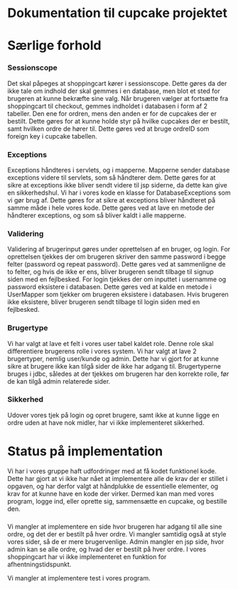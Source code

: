 # Dokumentation til cupcake projektet



# Særlige forhold

### Sessionscope

Det skal påpeges at shoppingcart kører i sessionscope. Dette gøres da der ikke tale om indhold der skal gemmes i en database, men blot et sted for brugeren at kunne bekræfte sine valg.
Når brugeren vælger at fortsætte fra shoppingcart til checkout, gemmes indholdet i databasen i form af 2 tabeller. Den ene for ordren, mens den anden er for de cupcakes der er bestilt. Dette gøres for at kunne holde styr på hvilke cupcakes der er bestilt, samt hvilken ordre de hører til. Dette gøres ved at bruge ordreID som foreign key i cupcake tabellen.

### Exceptions

Exceptions håndteres i servlets, og i mapperne. Mapperne sender database exceptions videre til servlets, som så håndterer dem. Dette gøres for at sikre at exceptions ikke bliver sendt videre til jsp siderne, da dette kan give en sikkerhedshul.
Vi har i vores kode en klasse for DatabaseExceptions som vi gør brug af. Dette gøres for at sikre at exceptions bliver håndteret på samme måde i hele vores kode. Dette gøres ved at lave en metode der håndterer exceptions, og som så bliver kaldt i alle mapperne. 

### Validering

Validering af brugerinput gøres under oprettelsen af en bruger, og login.
For oprettelsen tjekkes der om brugeren skriver den samme password i begge felter (password og repeat password). Dette gøres ved at sammenligne de to felter, og hvis de ikke er ens, bliver brugeren sendt tilbage til signup siden med en fejlbesked.
For login tjekkes der om inputtet i usernamme og password eksistere i databasen. Dette gøres ved at kalde en metode i UserMapper som tjekker om brugeren eksistere i databasen. Hvis brugeren ikke eksistere, bliver brugeren sendt tilbage til login siden med en fejlbesked.

### Brugertype

Vi har valgt at lave et felt i vores user tabel kaldet role. 
Denne role skal differentiere brugerens rolle i vores system.
Vi har valgt at lave 2 brugertyper, nemlig user/kunde og admin.
Dette har vi gjort for at kunne sikre at brugere ikke kan tilgå sider de ikke har adgang til.
Brugertyperne bruges i jdbc, således at der tjekkes om brugeren har den korrekte rolle, før de kan tilgå admin relaterede sider.


### Sikkerhed
Udover vores tjek på login og opret brugere, samt ikke at kunne ligge en ordre uden at have nok midler, har vi ikke implementeret sikkerhed. 


# Status på implementation
Vi har i vores gruppe haft udfordringer med at få kodet funktionel kode. 
Dette har gjort at vi ikke har nået at implementere alle de krav der er stillet i opgaven, og har derfor valgt at håndplukke de essentielle elementer, og krav for at kunne have en kode der virker.
Dermed kan man med vores program, logge ind, eller oprette sig, sammensætte en cupcake, og bestille den.

###
Vi mangler at implementere en side hvor brugeren har adgang til alle sine ordre, og det der er bestilt på hver ordre. 
Vi mangler samtidig også at style vores sider, så de er mere brugervenlige.
Admin mangler en jsp side, hvor admin kan se alle ordre, og hvad der er bestilt på hver ordre.
I vores shoppingcart har vi ikke implementeret en funktion for afhentningstidspunkt.

Vi mangler at implementere test i vores program.